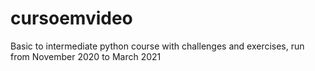 ﻿# cursoemvideo
Basic to intermediate python course with challenges and exercises, run from November 2020 to March 2021
